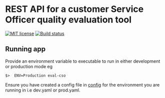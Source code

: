 # REST API for a customer Service Officer quality evaluation tool

[![MIT license](https://img.shields.io/badge/license-MIT-blue.svg)](LICENSE)
[![Build status](https://secure.travis-ci.org/epicallan/eval-cso.svg)](https://travis-ci.org/epicallan/eval-cso)

## Running app

Provide an environment variable to executable to run in either development or production mode eg


`$>  ENV=Production eval-cso`

Ensure you have created a config file in [config](./config) for the environment you are running in i.e dev.yaml or prod.yaml.
